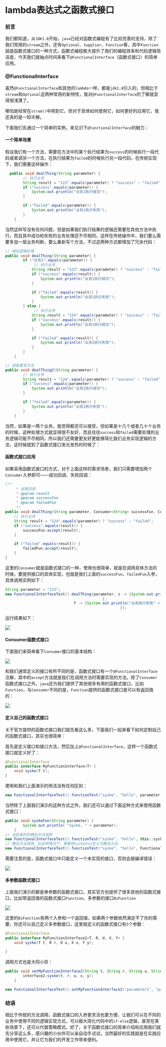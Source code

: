 # lambda表达式之函数式接口

### 前言

我们都知道，从`JDK1.8`开始，`java`已经对函数式编程有了比较完善的支持，除了我们常用的`stream`之外，还有`Optional`、`Supplier`、`Function`等，其中`Function`就是函数式接口的一种方式，函数式编程极大提升了我们的编程效率和代码逻辑简洁度，今天我们就抽点时间来看下`@FunctionalInterface`（函数式接口）的简单应用。



### @FunctionalInterface

虽然`@FunctionalInterface`和其他的`lambda`一样，都是`jdk1.8`引入的，但相比于`stream`和`Optional`这两种常用的新特性，我对`@FunctionalInterface`的了解就显得很浅薄了。

哪怕是经常在`stram()`中用到它，但对于具体如何使用它，如何更好的应用它，我还真的是一知半解。

下面我们先通过一个简单的实例，来见识下`@FunctionalInterface`的魅力：

#### 一个简单场景

假设我们有一个方法，需要在方法中的某个执行结果为`success`的时候执行一段代码或者调另一个方法，在执行结果为`failed`的时候执行另一段代码，在传统实现下，我们需要这样操作：

```java
  public void dealThing(String parameter) {
        // 执行业务
        String result = "123".equals(parameter) ? "success" : "failed";
        if ("success".equals(parameter)) {
            System.out.println("业务1执行成功");
        }

        if ("failed".equals(parameter)) {
            System.out.println("业务1执行失败");
        }
    }
```

当然这样写没有任何问题，但是如果我们执行结果的逻辑还需要在其他方法中执行，而且其中成功和失败的业务处理还不尽相同，这样在传统操作中，我们要么需要多加一层业务判断，要么重新写个方法，不过这两种方式都增加了冗余代码：

```java
// 增加逻辑处理
public void dealThing(String parameter) {
        if ("业务1".equals(parameter)) {
             // 执行业务
            String result = "123".equals(parameter) ? "success" : "failed";
            if ("success".equals(result)) {
                System.out.println("业务1执行成功");
            }

            if ("failed".equals(result)) {
                System.out.println("业务1执行失败");
            }
        } else {
             // 执行业务
            String result = "124".equals(parameter) ? "success" : "failed";
            if ("success".equals(result)) {
                System.out.println("业务2执行成功");
            }

            if ("failed".equals(result)) {
                System.out.println("业务2执行失败");
            }
        }       
    }

// 或者重写方法
public void dealThing2(String parameter) {
        // 执行业务
        String result = "124".equals(parameter) ? "success" : "failed";
        if ("success".equals(parameter)) {
            System.out.println("业务2执行成功");
        }

        if ("failed".equals(parameter)) {
            System.out.println("业务2执行失败");
        }
    }
```

当然，如果是一两个业务，我觉得都还可以接受，但如果是十几个或者几十个业务的时候，这种处理方式就显得很不友好，而且往往`success`和`failed`需要处理的业务逻辑可能不尽相同，所以我们还需要更友好更能够简化我们业务实现逻辑的方法，这时候就到了函数式接口发光发热的时候了：

#### 函数式接口应用

如果采用函数式接口的方式，对于上面这样的需求场景，我们只需要增加两个`Consumer`入参即可——成功回调、失败回调：

```java
/**
     * 结果回调
     * @param result
     * @param successFun
     * @param failedFun
     */
public void dealThing(String parameter, Consumer<String> successFun, Consumer<String> failedFun) {
    // 执行业务
    String result = "124".equals(parameter) ? "success" : "failed";
    if ("success".equals(result)) {
        successFun.accept(result);
    }

    if ("failed".equals(result)) {
        failedFun.accept(result);
    }
}
```

这里的`Consumer`就是函数式接口的一种，使用也很简单，就是在调用具体方法的时候，要提供接口的具体实现，也就是我们上面的`successFun`、`failedFun`入参，具体调用实例如下：

```java
String parameter = "123";
new FunctionalInterfaceTest().dealThing(parameter, s -> {System.out.println("业务执行成功" + s);
                                            }, 
                               f -> {System.out.println("业务执行失败" + f);
                                                    });
```

运行结果如下：

![](https://gitee.com/sysker/picBed/raw/master/blog/20220225082723.png)

#### Consumer函数式接口

下面我们来简单看下`Consumer`接口的基本结构：

![](https://gitee.com/sysker/picBed/raw/master/blog/20220225083029.png)

和我们通常定义的接口有所不同的是，函数式接口有一个`@FunctionalInterface`注解，其中的`accept`方法就是我们在调用方法时需要实现的方法。除了`Consumer`函数式接口之外，`java`还为我们提供了其他很多有用的函数式接口，比如`Function`，与`Consumer`不同的是，`Function`提供的函数式接口是可以有返回值的：

![](https://gitee.com/sysker/picBed/raw/master/blog/20220225084212.png)

#### 定义自己的函数式接口

关于官方提供的函数式接口我们就先看这么多，下面我们一起来看下如何定制自己的函数式接口，其实也很简单：

首先是定义接口和接口方法，然后加上`@FunctionalInterface`，这样一个函数式接口就定义好了：

```java
@FunctionalInterface
public interface MyFunctionInterface<T> {
    void syske(T t);
}
```

使用和我们上面演示的用法没有任何区别：

```java
new FunctionalInterfaceTest().functionTest("syske", "hello", parameter -> System.out.println( "syske, " + parameter));
```

当然除了上面我们演示的这种方式之外，我们还可以通过下面这种方式来使用函数式接口：

```java
public void syskeFun(String parameter) {
        System.out.println( "syske, " + parameter);
    }
// 当前类的非静态方法调用
new FunctionalInterfaceTest().functionTest("syske", "hello", this::syskeFun);
// 静态方法调用，在这种情况下，需要把syskeFun定义为静态方法
new FunctionalInterfaceTest().functionTest("syske", "hello", FunctionalInterfaceTest::syskeFun);
```

需要注意的是，函数式接口中只能定义一个未实现的接口，否则会报编译错误：

![](https://gitee.com/sysker/picBed/raw/master/blog/20220225084944.png)

#### 多参数函数式接口

上面我们演示的都是单参数的函数式接口，其实官方也提供了很多其他的函数式接口，比如带返回值的函数式接口`Function`、多参数的接口`BiFunction`

![](https://gitee.com/sysker/picBed/raw/master/blog/20220228084711.png)

这里的`BiFunction`有两个入参和一个返回值，如果两个参数依然满足不了你的需要，你还可以自己定义多参数接口，这里我定义的函数式接口有`5`个参数：

```java
@FunctionalInterface
public interface MyFunctionInterface2<T, R, U, X, Y> {
    void syske(T t, R r, U u, X x, Y y);

}
```

调用方式也是大同小异：

```java
public void setMyFunctionInterface2(String t, String r, String u, String x, String y, MyFunctionInterface2<String, String, String, String, String> interface2) {
        interface2.syske(t, r, u, x, y);
    }
    
new FunctionalInterfaceTest().setMyFunctionInterface2("parameter1", "parameter2", "parameter3", "parameter4", "parameter5", (t, r, u, x, y) -> System.out.printf("%s.%s.%s.%s.%s", t, r, u, x,y));
```



### 结语

相比于传统的方法调用，函数式接口的入参更灵活也更方便，让我们可以在不同的业务中使用不同的逻辑实现方式，可以极大简化代码中的`if-else`逻辑，甚至在某些场景下，还可以代替策略模式。好了，关于函数式接口的简单介绍和应用我们就先分享这么多，感兴趣的小伙伴可以亲自动手试试，当然最好的实践就是在实践应用中使用它，并让它为我们的开发工作带来便利。